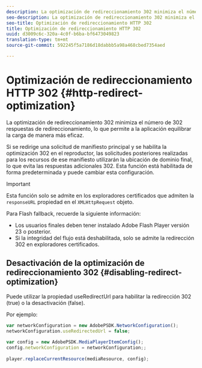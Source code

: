 ```yaml
---
description: La optimización de redireccionamiento 302 minimiza el número de 302 respuestas de redireccionamiento, lo que permite a la aplicación equilibrar la carga de manera más eficaz.
seo-description: La optimización de redireccionamiento 302 minimiza el número de 302 respuestas de redireccionamiento, lo que permite a la aplicación equilibrar la carga de manera más eficaz.
seo-title: Optimización de redireccionamiento HTTP 302
title: Optimización de redireccionamiento HTTP 302
uuid: d3009c6c-320a-4c0f-b6ba-bf6473049823
translation-type: tm+mt
source-git-commit: 592245f5a7186d18dabbb5a98a468cbed7354aed

---
```



# Optimización de redireccionamiento HTTP 302 {#http-redirect-optimization}

La optimización de redireccionamiento 302 minimiza el número de 302 respuestas de redireccionamiento, lo que permite a la aplicación equilibrar la carga de manera más eficaz.

Si se redirige una solicitud de manifiesto principal y se habilita la optimización 302 en el reproductor, las solicitudes posteriores realizadas para los recursos de ese manifiesto utilizarán la ubicación de dominio final, lo que evita las respuestas adicionales 302. Esta función está habilitada de forma predeterminada y puede cambiar esta configuración.

>[!IMPORTANT]
>
>Esta función solo se admite en los exploradores certificados que admiten la `responseURL` propiedad en el `XMLHttpRequest` objeto.

Para Flash fallback, recuerde la siguiente información:

* Los usuarios finales deben tener instalado Adobe Flash Player versión 23 o posterior.
* Si la integridad del flujo está deshabilitada, solo se admite la redirección 302 en exploradores certificados.

## Desactivación de la optimización de redireccionamiento 302 {#disabling-redirect-optimization}

Puede utilizar la propiedad useRedirectUrl para habilitar la redirección 302 (true) o la desactivación (false).

Por ejemplo:

```js
var networkConfiguration = new AdobePSDK.NetworkConfiguration(); 
networkConfiguration.useRedirectedUrl = false; 
 
var config = new AdobePSDK.MediaPlayerItemConfig(); 
config.networkConfiguration = networkConfiguration;; 
 
player.replaceCurrentResource(mediaResource, config);
```
